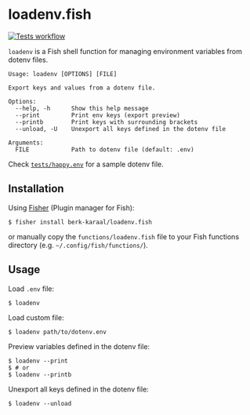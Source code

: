 # loadenv.fish

[![Tests workflow](https://github.com/berk-karaal/loadenv.fish/actions/workflows/tests.yaml/badge.svg)](https://github.com/berk-karaal/loadenv.fish/actions/workflows/tests.yaml)

`loadenv` is a Fish shell function for managing environment variables from dotenv files.

```
Usage: loadenv [OPTIONS] [FILE]

Export keys and values from a dotenv file.

Options:
  --help, -h      Show this help message
  --print         Print env keys (export preview)
  --printb        Print keys with surrounding brackets
  --unload, -U    Unexport all keys defined in the dotenv file

Arguments:
  FILE            Path to dotenv file (default: .env)
```

Check [`tests/happy.env`](https://github.com/berk-karaal/loadenv.fish/blob/main/tests/happy.env) for a sample dotenv file.

## Installation

Using [Fisher](https://github.com/jorgebucaran/fisher) (Plugin manager for Fish):

```console
$ fisher install berk-karaal/loadenv.fish
```

or manually copy the `functions/loadenv.fish` file to your Fish functions directory (e.g. `~/.config/fish/functions/`).

## Usage

Load `.env` file:

```console
$ loadenv
```

Load custom file:

```console
$ loadenv path/to/dotenv.env
```

Preview variables defined in the dotenv file:

```console
$ loadenv --print
$ # or
$ loadenv --printb
```

Unexport all keys defined in the dotenv file:

```console
$ loadenv --unload
```

